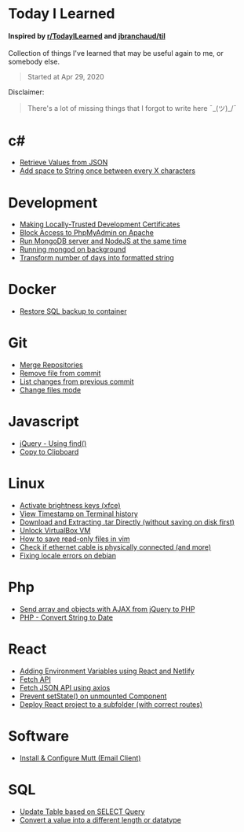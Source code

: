 # Today I Learned
#### Inspired by [r/TodayILearned](https://www.reddit.com/r/todayilearned/) and [jbranchaud/til](https://github.com/jbranchaud)
Collection of things I've learned that may be useful again to me, or somebody else.
> Started at Apr 29, 2020

Disclaimer:
> There's a lot of missing things that I forgot to write here ¯\_(ツ)_/¯

# c#
- [Retrieve Values from JSON](c#/retrieve-values-from-json.md)
- [Add space to String once between every X characters](c#/add-spaces-every-x-character.md)

# Development
- [Making Locally-Trusted Development Certificates](development/local-development-certificates.md)
- [Block Access to PhpMyAdmin on Apache](development/block-access-to-phpmyadmin-apache.md)
- [Run MongoDB server and NodeJS at the same time](development/run-mongod-nodejs.md)
- [Running mongod on background](development/mongod-on-background.md)
- [Transform number of days into formatted string](development/transform-day-into-formatted-string.md)

# Docker
- [Restore SQL backup to container](docker/restore-sql-backup.md)

# Git
- [Merge Repositories](git/merge-two-repositories.md)
- [Remove file from commit](git/remove-file-from-commit.md)
- [List changes from previous commit](git/list-changes-previous-commit.md)
- [Change files mode](git/change-files-mode.md)

# Javascript
- [jQuery - Using find()](javascript/jquery-find.md)
- [Copy to Clipboard](javascript/copy-to-clipboard.md)

# Linux
- [Activate brightness keys (xfce)](linux/activate-brightness-keys-xfce.md)
- [View Timestamp on Terminal history](linux/timestamp-on-terminal-history.md)
- [Download and Extracting .tar Directly (without saving on disk first)](linux/download-and-extract-directly.md)
- [Unlock VirtualBox VM](linux/unlock-virtualbox-vm.md)
- [How to save read-only files in vim](linux/save-read-only-files-vim.md)
- [Check if ethernet cable is physically connected (and more)](linux/check-eht0-connected.md)
- [Fixing locale errors on debian](linux/fixing-locale-errors.md)

# Php
- [Send array and objects with AJAX from jQuery to PHP](php/json_stringify_decode_on_php.md)
- [PHP - Convert String to Date](php/php-string-to-date.md)


# React
- [Adding Environment Variables using React and Netlify](react/environment-variables-react-netlify.md)
- [Fetch API](react/fetch-api.md)
- [Fetch JSON API using axios](react/fetch-api-using-axios.md)
- [Prevent setState() on unmounted Component](react/prevent-setstate-unmounted-component.md)
- [Deploy React project to a subfolder (with correct routes)](react/deploy-react-subfolder.md)


# Software
- [Install & Configure Mutt (Email Client)](software/configure-mutt-email.md)

# SQL
- [Update Table based on SELECT Query](mysql/update-based-on-select.md)
- [Convert a value into a different length or datatype](sql/convert-value-different-length-datatype.md)
